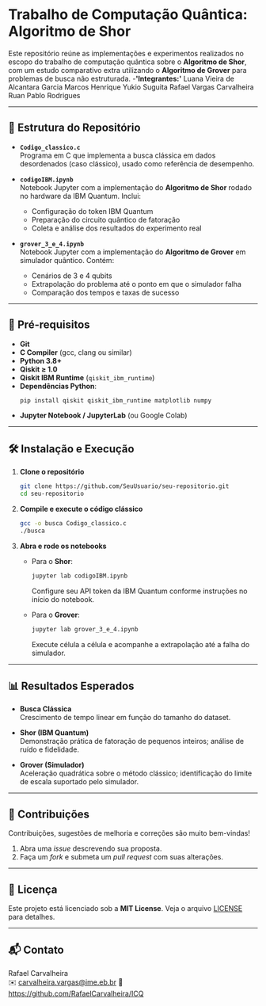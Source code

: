 # Trabalho de Computação Quântica: Algoritmo de Shor

Este repositório reúne as implementações e experimentos realizados no escopo do trabalho de computação quântica sobre o **Algoritmo de Shor**, com um estudo comparativo extra utilizando o **Algoritmo de Grover** para problemas de busca não estruturada.
-**'Integrantes:'**
  Luana Vieira de Alcantara Garcia
  Marcos Henrique Yukio Suguita
  Rafael Vargas Carvalheira
  Ruan Pablo Rodrigues 

---

## 📂 Estrutura do Repositório

- **`Codigo_classico.c`**  
  Programa em C que implementa a busca clássica em dados desordenados (caso clássico), usado como referência de desempenho.

- **`codigoIBM.ipynb`**  
  Notebook Jupyter com a implementação do **Algoritmo de Shor** rodado no hardware da IBM Quantum. Inclui:  
  - Configuração do token IBM Quantum  
  - Preparação do circuito quântico de fatoração  
  - Coleta e análise dos resultados do experimento real

- **`grover_3_e_4.ipynb`**  
  Notebook Jupyter com a implementação do **Algoritmo de Grover** em simulador quântico. Contém:  
  - Cenários de 3 e 4 qubits  
  - Extrapolação do problema até o ponto em que o simulador falha  
  - Comparação dos tempos e taxas de sucesso

---

## 🚀 Pré-requisitos

- **Git**  
- **C Compiler** (gcc, clang ou similar)  
- **Python 3.8+**  
- **Qiskit ≥ 1.0**  
- **Qiskit IBM Runtime** (`qiskit_ibm_runtime`)  
- **Dependências Python**:  
  ```bash
  pip install qiskit qiskit_ibm_runtime matplotlib numpy
  ```  
- **Jupyter Notebook / JupyterLab** (ou Google Colab)

---

## 🛠️ Instalação e Execução

1. **Clone o repositório**  
   ```bash
   git clone https://github.com/SeuUsuario/seu-repositorio.git
   cd seu-repositorio
   ```

2. **Compile e execute o código clássico**  
   ```bash
   gcc -o busca Codigo_classico.c
   ./busca
   ```

3. **Abra e rode os notebooks**  
   - Para o **Shor**:  
     ```bash
     jupyter lab codigoIBM.ipynb
     ```  
     Configure seu API token da IBM Quantum conforme instruções no início do notebook.

   - Para o **Grover**:  
     ```bash
     jupyter lab grover_3_e_4.ipynb
     ```  
     Execute célula a célula e acompanhe a extrapolação até a falha do simulador.

---

## 📊 Resultados Esperados

- **Busca Clássica**  
  Crescimento de tempo linear em função do tamanho do dataset.

- **Shor (IBM Quantum)**  
  Demonstração prática de fatoração de pequenos inteiros; análise de ruído e fidelidade.

- **Grover (Simulador)**  
  Aceleração quadrática sobre o método clássico; identificação do limite de escala suportado pelo simulador.

---

## 🤝 Contribuições

Contribuições, sugestões de melhoria e correções são muito bem-vindas!  
1. Abra uma _issue_ descrevendo sua proposta.  
2. Faça um _fork_ e submeta um _pull request_ com suas alterações.

---

## 📄 Licença

Este projeto está licenciado sob a **MIT License**. Veja o arquivo [LICENSE](LICENSE) para detalhes.

---

## 📬 Contato

Rafael Carvalheira  
✉️ carvalheira.vargas@ime.eb.br
🔗 https://github.com/RafaelCarvalheira/ICQ
